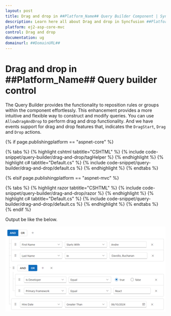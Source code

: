 ```yaml
---
layout: post
title: Drag and drop in ##Platform_Name## Query Builder Component | Syncfusion
description: Learn here all about Drag and drop in Syncfusion ##Platform_Name## Query Builder component of Syncfusion Essential JS 2 and more.
platform: ej2-asp-core-mvc
control: Drag and drop
documentation: ug
domainurl: ##DomainURL##
---
```



# Drag and drop in ##Platform_Name## Query builder control

The Query Builder provides the functionality to reposition rules or groups within the component effortlessly. This enhancement provides a more intuitive and flexible way to construct and modify queries. You can use `AllowDragAndDrop` to perform drag and drop functionality. And we have events support for drag and drop features that, indicates the `DragStart`, `Drag` and `Drop` actions.

{% if page.publishingplatform == "aspnet-core" %}

{% tabs %}
{% highlight cshtml tabtitle="CSHTML" %}
{% include code-snippet/query-builder/drag-and-drop/tagHelper %}
{% endhighlight %}
{% highlight c# tabtitle="Default.cs" %}
{% include code-snippet/query-builder/drag-and-drop/default.cs %}
{% endhighlight %}
{% endtabs %}

{% elsif page.publishingplatform == "aspnet-mvc" %}

{% tabs %}
{% highlight razor tabtitle="CSHTML" %}
{% include code-snippet/query-builder/drag-and-drop/razor %}
{% endhighlight %}
{% highlight c# tabtitle="Default.cs" %}
{% include code-snippet/query-builder/drag-and-drop/default.cs %}
{% endhighlight %}
{% endtabs %}
{% endif %}

Output be like the below.

![Query builder Sample](images/drag-and-drop.png)
